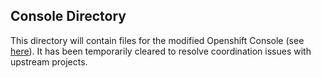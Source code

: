## Console Directory

This directory will contain files for the modified Openshift Console (see [here](https://github.com/openshift/console)). It has been temporarily cleared to resolve coordination issues with upstream projects.